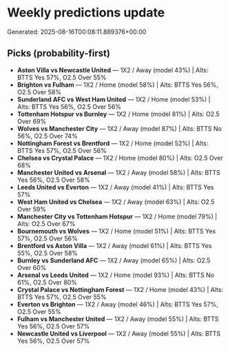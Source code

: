 # Weekly predictions update

Generated: 2025-08-16T00:08:11.889376+00:00

## Picks (probability-first)
- **Aston Villa vs Newcastle United** — 1X2 / Away (model 43%) | Alts: BTTS Yes 57%, O2.5 Over 55%
- **Brighton vs Fulham** — 1X2 / Home (model 58%) | Alts: BTTS Yes 56%, O2.5 Over 58%
- **Sunderland AFC vs West Ham United** — 1X2 / Home (model 53%) | Alts: BTTS Yes 56%, O2.5 Over 56%
- **Tottenham Hotspur vs Burnley** — 1X2 / Home (model 81%) | Alts: O2.5 Over 69%
- **Wolves vs Manchester City** — 1X2 / Away (model 87%) | Alts: BTTS No 56%, O2.5 Over 74%
- **Nottingham Forest vs Brentford** — 1X2 / Home (model 52%) | Alts: BTTS Yes 57%, O2.5 Over 56%
- **Chelsea vs Crystal Palace** — 1X2 / Home (model 80%) | Alts: O2.5 Over 68%
- **Manchester United vs Arsenal** — 1X2 / Away (model 58%) | Alts: BTTS Yes 56%, O2.5 Over 58%
- **Leeds United vs Everton** — 1X2 / Away (model 41%) | Alts: BTTS Yes 57%
- **West Ham United vs Chelsea** — 1X2 / Away (model 63%) | Alts: O2.5 Over 59%
- **Manchester City vs Tottenham Hotspur** — 1X2 / Home (model 79%) | Alts: O2.5 Over 67%
- **Bournemouth vs Wolves** — 1X2 / Home (model 51%) | Alts: BTTS Yes 57%, O2.5 Over 56%
- **Brentford vs Aston Villa** — 1X2 / Away (model 61%) | Alts: BTTS Yes 55%, O2.5 Over 58%
- **Burnley vs Sunderland AFC** — 1X2 / Away (model 65%) | Alts: O2.5 Over 60%
- **Arsenal vs Leeds United** — 1X2 / Home (model 93%) | Alts: BTTS No 61%, O2.5 Over 80%
- **Crystal Palace vs Nottingham Forest** — 1X2 / Home (model 43%) | Alts: BTTS Yes 57%, O2.5 Over 55%
- **Everton vs Brighton** — 1X2 / Away (model 46%) | Alts: BTTS Yes 57%, O2.5 Over 55%
- **Fulham vs Manchester United** — 1X2 / Away (model 55%) | Alts: BTTS Yes 56%, O2.5 Over 57%
- **Newcastle United vs Liverpool** — 1X2 / Away (model 55%) | Alts: BTTS Yes 56%, O2.5 Over 57%
